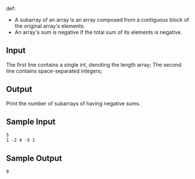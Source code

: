 def:
* A subarray of an array is an array composed from a contiguous block of the original array's elements.
* An array's sum is negative if the total sum of its elements is negative.

## Input
The first line contains a single int, denoting the length array;
The second line contains space-separated integers;

## Output
Print the number of subarrays of  having negative sums.

## Sample Input
```
5
1 -2 4 -5 1
```
## Sample Output
```
9
```
